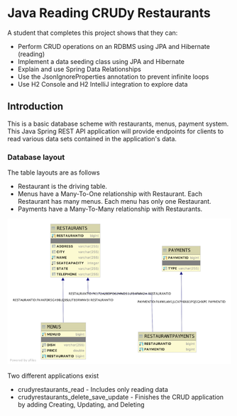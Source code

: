 # Java Reading CRUDy Restaurants

A student that completes this project shows that they can:

* Perform CRUD operations on an RDBMS using JPA and Hibernate (reading)
* Implement a data seeding class using JPA and Hibernate
* Explain and use Spring Data Relationships
* Use the JsonIgnoreProperties annotation to prevent infinite loops
* Use H2 Console and H2 IntelliJ integration to explore data

## Introduction

This is a basic database scheme with restaurants, menus, payment system. This Java Spring REST API application will provide endpoints for clients to read various data sets contained in the application's data.

### Database layout

The table layouts are as follows

* Restaurant is the driving table.
* Menus have a Many-To-One relationship with Restaurant. Each Restaurant has many menus. Each menu has only one Restaurant.
* Payments have a Many-To-Many relationship with Restaurants.

![Image of Database Layout](java-crudyrestaurant-read-db.png)

Two different applications exist

- crudyrestaurants_read - Includes only reading data
- crudyrestaurants_delete_save_update - Finishes the CRUD application by adding Creating, Updating, and Deleting
